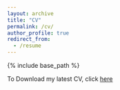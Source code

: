 ```yaml
---
layout: archive
title: "CV"
permalink: /cv/
author_profile: true
redirect_from:
  - /resume
---
```


{% include base_path %}

To Download my latest CV, click [here](/files/Arbabi-CV.pdf)
